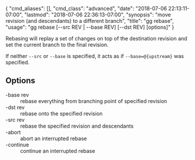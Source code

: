 {
    "cmd_aliases": [],
    "cmd_class": "advanced",
    "date": "2018-07-06 22:13:11-07:00",
    "lastmod": "2018-07-06 22:36:13-07:00",
    "synopsis": "move revision (and descendants) to a different branch",
    "title": "gg rebase",
    "usage": "gg rebase [--src REV | --base REV] [--dst REV] [options]"
}

Rebasing will replay a set of changes on top of the destination
revision and set the current branch to the final revision.

If neither `--src` or `--base` is specified, it acts as if
`--base=@{upstream}` was specified.

## Options

<dl class="flag_list">
	<dt>-base rev</dt>
	<dd>rebase everything from branching point of specified revision</dd>
	<dt>-dst rev</dt>
	<dd>rebase onto the specified revision</dd>
	<dt>-src rev</dt>
	<dd>rebase the specified revision and descendants</dd>
	<dt>-abort</dt>
	<dd>abort an interrupted rebase</dd>
	<dt>-continue</dt>
	<dd>continue an interrupted rebase</dd>
</dl>
